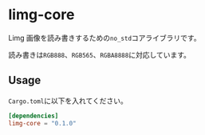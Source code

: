 # limg-core
Limg 画像を読み書きするための`no_std`コアライブラリです。

読み書きは`RGB888`、`RGB565`、`RGBA8888`に対応しています。

## Usage 
`Cargo.toml`に以下を入れてください。

```toml
[dependencies]
limg-core = "0.1.0"
```